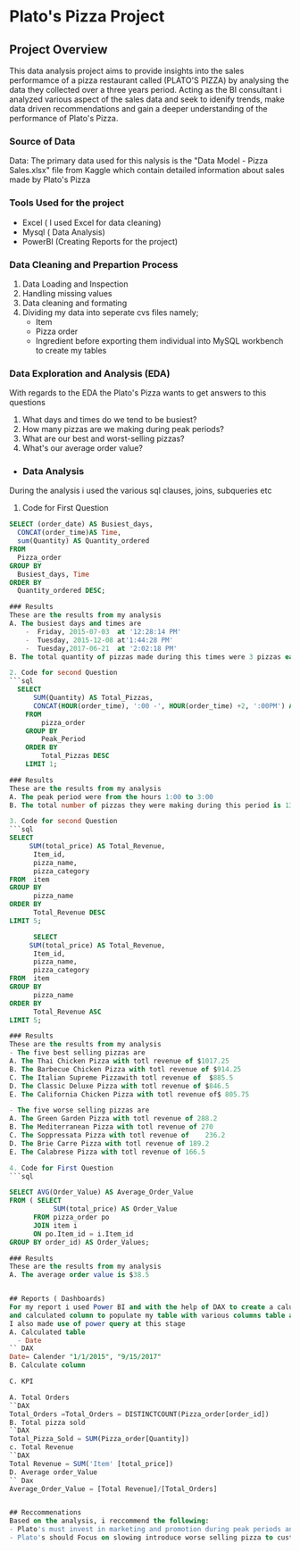 # Plato's Pizza Project

## Project  Overview
This data analysis project aims to provide insights into the sales performamce of a pizza restaurant called (PLATO'S PIZZA) by analysing the data they collected over a three years period. Acting as the BI consultant i analyzed various aspect of the sales data and seek to idenify trends, make data driven recommendations and gain a deeper understanding of the performance of Plato's Pizza.

### Source of Data
Data: The primary data used for this nalysis is the "Data Model - Pizza Sales.xlsx" file from Kaggle which contain detailed information about sales made by Plato's Pizza

### Tools Used for the project

- Excel ( I used Excel for data cleaning)
- Mysql  ( Data Analysis)
- PowerBI (Creating Reports for the project)

### Data Cleaning and Prepartion Process
1. Data Loading and Inspection
2. Handling missing values
3. Data cleaning and formating
4. Dividing my data into  seperate cvs files namely;
   - Item
   - Pizza order
   - Ingredient
before exporting them individual into MySQL workbench to create my tables

### Data Exploration and Analysis (EDA)
With regards to the EDA the Plato's Pizza wants to get answers to this questions 
 1. What days and times do we tend to be busiest?
 2. How many pizzas are we making during peak periods?
 3. What are our best and worst-selling pizzas?
 4. What's our average order value?
- ### Data Analysis
During the analysis i used the various sql clauses, joins, subqueries etc

1. Code for First Question
```sql
SELECT (order_date) AS Busiest_days,
  CONCAT(order_time)AS Time,
  sum(Quantity) AS Quantity_ordered
FROM
  Pizza_order
GROUP BY
  Busiest_days, Time
ORDER BY
  Quantity_ordered DESC;

### Results
These are the results from my analysis
A. The busiest days and times are
    -  Friday, 2015-07-03  at '12:28:14 PM' 
    -  Tuesday, 2015-12-08 at'1:44:28 PM'
    -  Tuesday,2017-06-21  at '2:02:18 PM'
B. The total quantity of pizzas made during this times were 3 pizzas each

2. Code for second Question
```sql
  SELECT 
      SUM(Quantity) AS Total_Pizzas, 
	  CONCAT(HOUR(order_time), ':00 -', HOUR(order_time) +2, ':00PM') AS Peak_Period 
    FROM 
        pizza_order
	GROUP BY 
		Peak_Period 
	ORDER BY
        Total_Pizzas DESC
	LIMIT 1;

### Results
These are the results from my analysis
A. The peak period were from the hours 1:00 to 3:00
B. The total number of pizzas they were making during this period is 138 pizzas

3. Code for second Question
```sql
SELECT  
     SUM(total_price) AS Total_Revenue,
      Item_id,
      pizza_name,
      pizza_category
FROM  item 
GROUP BY
      pizza_name
ORDER BY 
      Total_Revenue DESC
LIMIT 5;

      SELECT  
     SUM(total_price) AS Total_Revenue,
      Item_id,
      pizza_name,
      pizza_category
FROM  item 
GROUP BY
      pizza_name
ORDER BY 
      Total_Revenue ASC
LIMIT 5;

### Results
These are the results from my analysis
- The five best selling pizzas are
A. The Thai Chicken Pizza with totl revenue of $1017.25
B. The Barbecue Chicken Pizza with totl revenue of $914.25
C. The Italian Supreme Pizzawith totl revenue of  $885.5
D. The Classic Deluxe Pizza with totl revenue of $846.5
E. The California Chicken Pizza with totl revenue of$ 805.75

- The five worse selling pizzas are
A. The Green Garden Pizza with totl revenue of 288.2
B. The Mediterranean Pizza with totl revenue of 270
C. The Soppressata Pizza with totl revenue of    236.2
D. The Brie Carre Pizza with totl revenue of 189.2
E. The Calabrese Pizza with totl revenue of 166.5

4. Code for First Question
```sql

SELECT AVG(Order_Value) AS Average_Order_Value
FROM ( SELECT 
		   SUM(total_price) AS Order_Value
      FROM pizza_order po
      JOIN item i
      ON po.Item_id = i.Item_id
GROUP BY order_id) AS Order_Values;

### Results
These are the results from my analysis
A. The average order value is $38.5


## Reports ( Dashboards)
For my report i used Power BI and with the help of DAX to create a calutated table called the (Date Table)
and calculated column to populate my table with various columns table and Calculate measure  to calculate my KPI.
I also made use of power query at this stage 
A. Calculated table
  - Date
`` DAX
Date= Calender "1/1/2015", "9/15/2017"
B. Calculate column

C. KPI

A. Total Orders
``DAX
Total_Orders =Total_Orders = DISTINCTCOUNT(Pizza_order[order_id])
B. Total pizza sold
``DAX
Total_Pizza_Sold = SUM(Pizza_order[Quantity])
c. Total Revenue
``DAX
Total Revenue = SUM('Item' [total_price])
D. Average order_Value
`` Dax
Average_Order_Value = [Total Revenue]/[Total_Orders]


## Reccommenations
Based on the analysis, i reccommend the following:
- Plato's must invest in marketing and promotion during peak periods and also increase the number of seats during this peake periods
- Plato's should Focus on slowing introduce worse selling pizza to customers. This can be done by using these pizzas as promotional sales strtegies.
 















